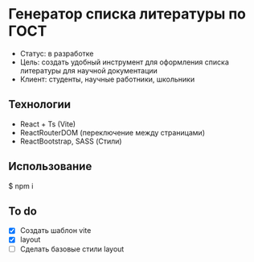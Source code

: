 # Генератор списка литературы по ГОСТ
- Статус: в разработке
- Цель: создать удобный инструмент для оформления списка литературы для научной документации
- Клиент: студенты, научные работники, школьники

## Технологии
- React + Ts (Vite)
- ReactRouterDOM (переключение между страницами)
- ReactBootstrap, SASS (Стили)

## Использование
$ npm i 

## To do
- [x] Создать шаблон vite
- [x] layout
- [ ] Сделать базовые стили layout
